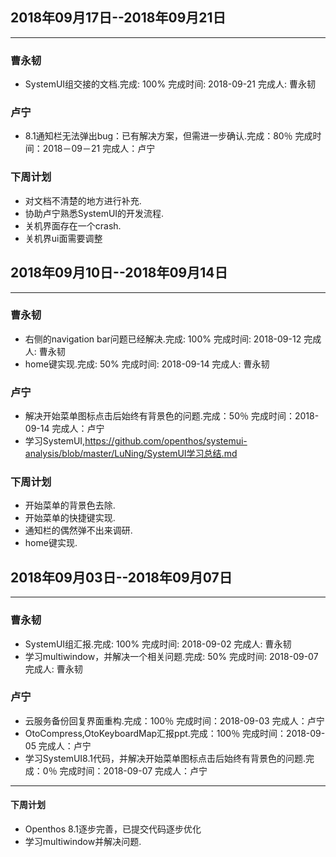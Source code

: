 ## 2018年09月17日--2018年09月21日
***
### 曹永韧
  - SystemUI组交接的文档.完成: 100% 完成时间: 2018-09-21 完成人: 曹永韧

### 卢宁
  - 8.1通知栏无法弹出bug：已有解决方案，但需进一步确认.完成：80％ 完成时间：2018－09－21 完成人：卢宁

### 下周计划
  - 对文档不清楚的地方进行补充.
  - 协助卢宁熟悉SystemUI的开发流程.
  - 关机界面存在一个crash.
  - 关机界ui面需要调整
  
## 2018年09月10日--2018年09月14日
***
### 曹永韧
  - 右侧的navigation bar问题已经解决.完成: 100% 完成时间: 2018-09-12 完成人: 曹永韧
  - home键实现.完成: 50% 完成时间: 2018-09-14 完成人: 曹永韧

### 卢宁
  - 解决开始菜单图标点击后始终有背景色的问题.完成：50％ 完成时间：2018-09-14 完成人：卢宁  
  - 学习SystemUI,https://github.com/openthos/systemui-analysis/blob/master/LuNing/SystemUI学习总结.md

### 下周计划
  - 开始菜单的背景色去除.
  - 开始菜单的快捷键实现.
  - 通知栏的偶然弹不出来调研.
  - home键实现.

## 2018年09月03日--2018年09月07日
***
### 曹永韧
  - SystemUI组汇报.完成: 100% 完成时间: 2018-09-02 完成人: 曹永韧
  - 学习multiwindow，并解决一个相关问题.完成: 50% 完成时间: 2018-09-07 完成人: 曹永韧

### 卢宁  
  - 云服务备份回复界面重构.完成：100％ 完成时间：2018-09-03 完成人：卢宁
  - OtoCompress,OtoKeyboardMap汇报ppt.完成：100％ 完成时间：2018-09-05 完成人：卢宁
  - 学习SystemUI8.1代码，并解决开始菜单图标点击后始终有背景色的问题.完成：0％ 完成时间：2018-09-07 完成人：卢宁

***
#### 下周计划
  - Openthos 8.1逐步完善，已提交代码逐步优化
  - 学习multiwindow并解决问题.
